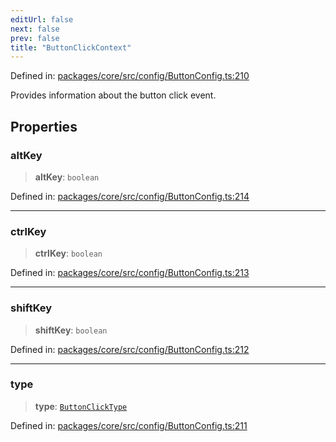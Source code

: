 ```yaml
---
editUrl: false
next: false
prev: false
title: "ButtonClickContext"
---
```


Defined in: [packages/core/src/config/ButtonConfig.ts:210](https://github.com/mProjectsCode/obsidian-meta-bind-plugin/blob/43804cae2c305431d6768245a6348f2ee7f14fca/packages/core/src/config/ButtonConfig.ts#L210)

Provides information about the button click event.

## Properties

### altKey

> **altKey**: `boolean`

Defined in: [packages/core/src/config/ButtonConfig.ts:214](https://github.com/mProjectsCode/obsidian-meta-bind-plugin/blob/43804cae2c305431d6768245a6348f2ee7f14fca/packages/core/src/config/ButtonConfig.ts#L214)

***

### ctrlKey

> **ctrlKey**: `boolean`

Defined in: [packages/core/src/config/ButtonConfig.ts:213](https://github.com/mProjectsCode/obsidian-meta-bind-plugin/blob/43804cae2c305431d6768245a6348f2ee7f14fca/packages/core/src/config/ButtonConfig.ts#L213)

***

### shiftKey

> **shiftKey**: `boolean`

Defined in: [packages/core/src/config/ButtonConfig.ts:212](https://github.com/mProjectsCode/obsidian-meta-bind-plugin/blob/43804cae2c305431d6768245a6348f2ee7f14fca/packages/core/src/config/ButtonConfig.ts#L212)

***

### type

> **type**: [`ButtonClickType`](/obsidian-meta-bind-plugin-docs/api/enumerations/buttonclicktype/)

Defined in: [packages/core/src/config/ButtonConfig.ts:211](https://github.com/mProjectsCode/obsidian-meta-bind-plugin/blob/43804cae2c305431d6768245a6348f2ee7f14fca/packages/core/src/config/ButtonConfig.ts#L211)
